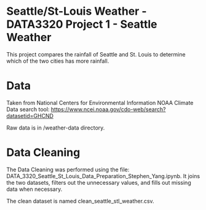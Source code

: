 # Seattle/St-Louis Weather - DATA3320 Project 1 - Seattle Weather
This project compares the rainfall of Seattle and St. Louis to determine which of the two cities has more rainfall.

# Data
Taken from National Centers for Environmental Information
NOAA Climate Data search tool: https://www.ncei.noaa.gov/cdo-web/search?datasetid=GHCND

Raw data is in /weather-data directory.

# Data Cleaning
The Data Cleaning was performed using the file: DATA_3320_Seattle_St_Louis_Data_Preparation_Stephen_Yang.ipynb.
It joins the two datasets, filters out the unnecessary values, and fills out missing data when necessary.

The clean dataset is named clean_seattle_stl_weather.csv.

